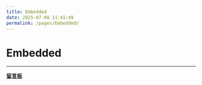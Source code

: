 ```yaml
---
title: Embedded
date: 2025-07-08 11:41:49
permalink: /pages/Embedded/
---
```


# Embedded


---

**[留言板](/message-board)** 